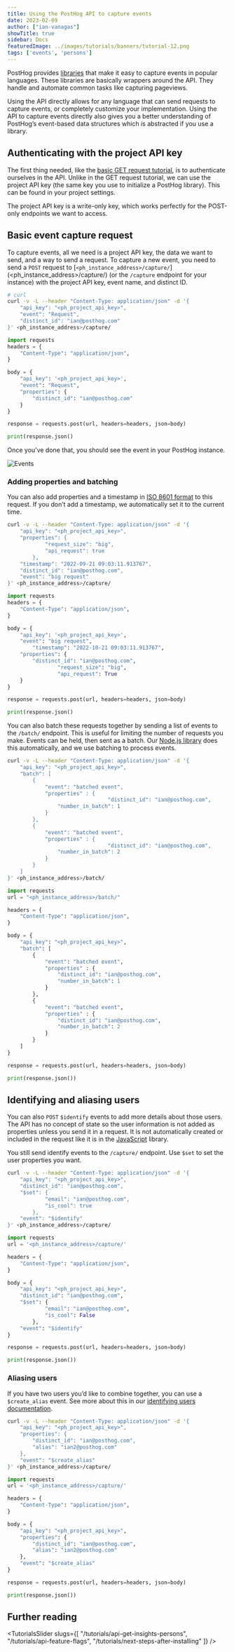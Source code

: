 ```yaml
---
title: Using the PostHog API to capture events
date: 2023-02-09
author: ["ian-vanagas"]
showTitle: true
sidebar: Docs
featuredImage: ../images/tutorials/banners/tutorial-12.png
tags: ['events', 'persons']
---
```


PostHog provides [libraries](/docs/integrate?tab=sdks) that make it easy to capture events in popular languages. These libraries are basically wrappers around the API. They handle and automate common tasks like capturing pageviews.

Using the API directly allows for any language that can send requests to capture events, or completely customize your implementation. Using the API to capture events directly also gives you a better understanding of PostHog’s event-based data structures which is abstracted if you use a library. 

## Authenticating with the project API key

The first thing needed, like the [basic GET request tutorial](/tutorials/api-get-insights-persons), is to authenticate ourselves in the API. Unlike in the GET request tutorial, we can use the project API key (the same key you use to initialize a PostHog library). This can be found in your project settings. 

The project API key is a write-only key, which works perfectly for the POST-only endpoints we want to access.

## Basic event capture request

To capture events, all we need is a project API key, the data we want to send, and a way to send a request. To capture a new event, you need to send a `POST` request to [`<ph_instance_address>/capture/`](<ph_instance_address>/capture/)  (or the `/capture` endpoint for your instance) with the project API key, event name, and distinct ID.

<MultiLanguage>

```bash
# curl
curl -v -L --header "Content-Type: application/json" -d '{
    "api_key": "<ph_project_api_key>",
    "event": "Request",
    "distinct_id": "ian@posthog.com"
}' <ph_instance_address>/capture/
```

```python
import requests
headers = {
    "Content-Type": "application/json",
}

body = {
    "api_key": '<ph_project_api_key>',
    "event": "Request",
    "properties": {
        "distinct_id": "ian@posthog.com"
    }
}

response = requests.post(url, headers=headers, json=body)

print(response.json()
```

</MultiLanguage>

Once you’ve done that, you should see the event in your PostHog instance.

![Events](../images/tutorials/api-capture-events/events.png)

### Adding properties and batching

You can also add properties and a timestamp in [ISO 8601 format](https://en.wikipedia.org/wiki/ISO_8601) to this request. If you don’t add a timestamp, we automatically set it to the current time. 

<MultiLanguage>

```bash
curl -v -L --header "Content-Type: application/json" -d '{
    "api_key": "<ph_project_api_key>",
    "properties": {
			"request_size": "big",
			"api_request": true
		},
    "timestamp": "2022-09-21 09:03:11.913767",
    "distinct_id": "ian@posthog.com",
    "event": "big request"
}' <ph_instance_address>/capture/
```
    
```python
import requests
headers = {
    "Content-Type": "application/json",
}

body = {
    "api_key": '<ph_project_api_key>',
    "event": "big request",
		"timestamp": "2022-10-21 09:03:11.913767",
    "properties": {
        "distinct_id": "ian@posthog.com",
				"request_size": "big",
				"api_request": True
    }
}

response = requests.post(url, headers=headers, json=body)

print(response.json()
```

</MultiLanguage>

You can also batch these requests together by sending a list of events to the `/batch/` endpoint. This is useful for limiting the number of requests you make. Events can be held, then sent as a batch. Our [Node.js library](/docs/integrate/server/node) does this automatically, and we use batching to process events.

<MultiLanguage>

```bash
curl -v -L --header "Content-Type: application/json" -d '{
    "api_key": "<ph_project_api_key>",
    "batch": [
        {
            "event": "batched event",
            "properties" : {
								"distinct_id": "ian@posthog.com",
                "number_in_batch": 1
            }
        },
        {
            "event": "batched event",
            "properties" : {
								"distinct_id": "ian@posthog.com",
                "number_in_batch": 2
            }
        }
    ]
}' <ph_instance_address>/batch/
```

```python
import requests
url = "<ph_instance_address>/batch/"

headers = {
    "Content-Type": "application/json",
}

body = {
    "api_key": "<ph_project_api_key>",
    "batch": [
        {
            "event": "batched event",
            "properties" : {
                "distinct_id": "ian@posthog.com",
                "number_in_batch": 1
            }
        },
        {
            "event": "batched event",
            "properties" : {
                "distinct_id": "ian@posthog.com",
                "number_in_batch": 2
            }
        }
    ]
}

response = requests.post(url, headers=headers, json=body)

print(response.json())
```

</MultiLanguage>

## Identifying and aliasing users

You can also `POST` `$identify` events to add more details about those users. The API has no concept of state so the user information is not added as properties unless you send it in a request. It is not automatically created or included in the request like it is in the [JavaScript](/docs/integrate/client/js) library.

You still send identify events to the `/capture/` endpoint. Use `$set` to set the user properties you want.

<MultiLanguage>

```bash
curl -v -L --header "Content-Type: application/json" -d '{
    "api_key": "<ph_project_api_key>",
    "distinct_id": "ian@posthog.com",
    "$set": {
			"email": "ian@posthog.com",
			"is_cool": true
		},
    "event": "$identify"
}' <ph_instance_address>/capture/
```
```python
import requests
url = '<ph_instance_address>/capture/'

headers = {
    "Content-Type": "application/json",
}

body = {
    "api_key": "<ph_project_api_key>",
    "distinct_id": "ian@posthog.com",
    "$set": {
			"email": "ian@posthog.com",
			"is_cool": False
		},
    "event": "$identify"
}

response = requests.post(url, headers=headers, json=body)

print(response.json())
```

</MultiLanguage>

### Aliasing users

If you have two users you’d like to combine together, you can use a `$create_alias` event. See more about this in our [identifying users documentation](/docs/integrate/identifying-users).

<MultiLanguage>

```bash
curl -v -L --header "Content-Type: application/json" -d '{
    "api_key": "<ph_project_api_key>",
    "properties": {
        "distinct_id": "ian@posthog.com",
        "alias": "ian2@posthog.com"
    },
    "event": "$create_alias"
}' <ph_instance_address>/capture/
```

```python
import requests
url = '<ph_instance_address>/capture/'

headers = {
    "Content-Type": "application/json",
}

body = {
    "api_key": "<ph_project_api_key>",
    "properties": {
        "distinct_id": "ian@posthog.com",
        "alias": "ian2@posthog.com"
    },
    "event": "$create_alias"
}

response = requests.post(url, headers=headers, json=body)

print(response.json())
```

</MultiLanguage>

## Further reading

<TutorialsSlider slugs={[
  "/tutorials/api-get-insights-persons",
  "/tutorials/api-feature-flags",
  "/tutorials/next-steps-after-installing"
]} />

<TracksCTA/>